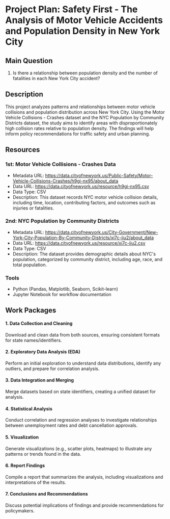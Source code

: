 # Project Plan: Safety First - The Analysis of Motor Vehicle Accidents and Population Density in New York City

## Main Question
1. Is there a relationship between population density and the number of fatalities in each New York City accident?

## Description
This project analyzes patterns and relationships between motor vehicle collisions and population distribution across New York City. Using the Motor Vehicle Collisions - Crashes dataset and the NYC Population by Community Districts dataset, the study aims to identify areas with disproportionately high collision rates relative to population density. The findings will help inform policy recommendations for traffic safety and urban planning.

## Resources
### 1st: Motor Vehicle Collisions - Crashes Data
* Metadata URL: https://data.cityofnewyork.us/Public-Safety/Motor-Vehicle-Collisions-Crashes/h9gi-nx95/about_data
* Data URL: https://data.cityofnewyork.us/resource/h9gi-nx95.csv
* Data Type: CSV
* Description: This dataset records NYC motor vehicle collision details, including time, location, contributing factors, and outcomes such as injuries or fatalities.
### 2nd: NYC Population by Community Districts
* Metadata URL: https://data.cityofnewyork.us/City-Government/New-York-City-Population-By-Community-Districts/xi7c-iiu2/about_data
* Data URL: https://data.cityofnewyork.us/resource/xi7c-iiu2.csv
* Data Type: CSV
* Description: The dataset provides demographic details about NYC's population, categorized by community district, including age, race, and total population.
### Tools
* Python (Pandas, Matplotlib, Seaborn, Scikit-learn)
* Jupyter Notebook for workflow documentation

## Work Packages

#### 1. Data Collection and Cleaning
Download and clean data from both sources, ensuring consistent formats for state names/identifiers.

#### 2. Exploratory Data Analysis (EDA)
Perform an initial exploration to understand data distributions, identify any outliers, and prepare for correlation analysis.

#### 3. Data Integration and Merging
Merge datasets based on state identifiers, creating a unified dataset for analysis.

#### 4. Statistical Analysis
Conduct correlation and regression analyses to investigate relationships between unemployment rates and debt cancellation approvals.

#### 5. Visualization
Generate visualizations (e.g., scatter plots, heatmaps) to illustrate any patterns or trends found in the data.

#### 6. Report Findings
Compile a report that summarizes the analysis, including visualizations and interpretations of the results.

#### 7. Conclusions and Recommendations
Discuss potential implications of findings and provide recommendations for policymakers.
